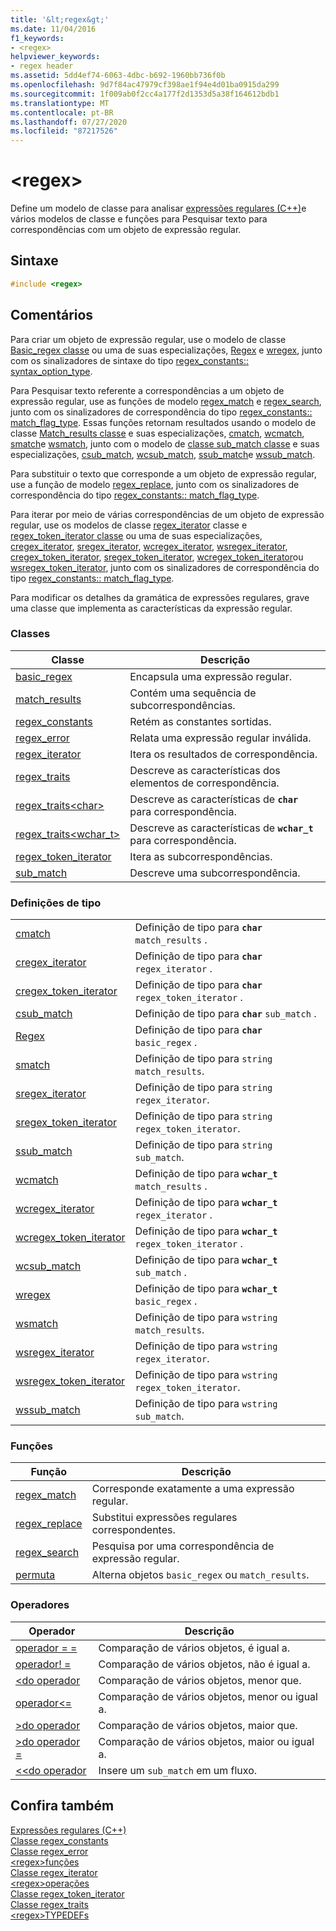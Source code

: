 ```yaml
---
title: '&lt;regex&gt;'
ms.date: 11/04/2016
f1_keywords:
- <regex>
helpviewer_keywords:
- regex header
ms.assetid: 5dd4ef74-6063-4dbc-b692-1960bb736f0b
ms.openlocfilehash: 9d7f84ac47979cf398ae1f94e4d01ba0915da299
ms.sourcegitcommit: 1f009ab0f2cc4a177f2d1353d5a38f164612bdb1
ms.translationtype: MT
ms.contentlocale: pt-BR
ms.lasthandoff: 07/27/2020
ms.locfileid: "87217526"
---
```

# <a name="ltregexgt"></a>&lt;regex&gt;

Define um modelo de classe para analisar [expressões regulares (C++)](../standard-library/regular-expressions-cpp.md)e vários modelos de classe e funções para Pesquisar texto para correspondências com um objeto de expressão regular.

## <a name="syntax"></a>Sintaxe

```cpp
#include <regex>
```

## <a name="remarks"></a>Comentários

Para criar um objeto de expressão regular, use o modelo de classe [Basic_regex classe](../standard-library/basic-regex-class.md) ou uma de suas especializações, [Regex](../standard-library/regex-typedefs.md#regex) e [wregex](../standard-library/regex-typedefs.md#wregex), junto com os sinalizadores de sintaxe do tipo [regex_constants:: syntax_option_type](../standard-library/regex-constants-class.md#syntax_option_type).

Para Pesquisar texto referente a correspondências a um objeto de expressão regular, use as funções de modelo [regex_match](../standard-library/regex-functions.md#regex_match) e [regex_search](../standard-library/regex-functions.md#regex_search), junto com os sinalizadores de correspondência do tipo [regex_constants:: match_flag_type](../standard-library/regex-constants-class.md#match_flag_type). Essas funções retornam resultados usando o modelo de classe [Match_results classe](../standard-library/match-results-class.md) e suas especializações, [cmatch](../standard-library/regex-typedefs.md#cmatch), [wcmatch](../standard-library/regex-typedefs.md#wcmatch), [smatch](../standard-library/regex-typedefs.md#smatch)e [wsmatch](../standard-library/regex-typedefs.md#wsmatch), junto com o modelo de [classe sub_match classe](../standard-library/sub-match-class.md) e suas especializações, [csub_match](../standard-library/regex-typedefs.md#csub_match), [wcsub_match](../standard-library/regex-typedefs.md#wcsub_match), [ssub_match](../standard-library/regex-typedefs.md#ssub_match)e [wssub_match](../standard-library/regex-typedefs.md#wssub_match).

Para substituir o texto que corresponde a um objeto de expressão regular, use a função de modelo [regex_replace](../standard-library/regex-functions.md#regex_replace), junto com os sinalizadores de correspondência do tipo [regex_constants:: match_flag_type](../standard-library/regex-constants-class.md#match_flag_type).

Para iterar por meio de várias correspondências de um objeto de expressão regular, use os modelos de classe [regex_iterator](../standard-library/regex-iterator-class.md) classe e [regex_token_iterator classe](../standard-library/regex-token-iterator-class.md) ou uma de suas especializações, [cregex_iterator](../standard-library/regex-typedefs.md#cregex_iterator), [sregex_iterator](../standard-library/regex-typedefs.md#sregex_iterator), [wcregex_iterator](../standard-library/regex-typedefs.md#wcregex_iterator), [wsregex_iterator](../standard-library/regex-typedefs.md#wsregex_iterator), [cregex_token_iterator](../standard-library/regex-typedefs.md#cregex_token_iterator), [sregex_token_iterator](../standard-library/regex-typedefs.md#sregex_token_iterator), [wcregex_token_iterator](../standard-library/regex-typedefs.md#wcregex_token_iterator)ou [wsregex_token_iterator](../standard-library/regex-typedefs.md#wsregex_token_iterator), junto com os sinalizadores de correspondência do tipo [regex_constants:: match_flag_type](../standard-library/regex-constants-class.md#match_flag_type).

Para modificar os detalhes da gramática de expressões regulares, grave uma classe que implementa as características da expressão regular.

### <a name="classes"></a>Classes

|Classe|Descrição|
|-|-|
|[basic_regex](../standard-library/basic-regex-class.md)|Encapsula uma expressão regular.|
|[match_results](../standard-library/match-results-class.md)|Contém uma sequência de subcorrespondências.|
|[regex_constants](../standard-library/regex-constants-class.md)|Retém as constantes sortidas.|
|[regex_error](../standard-library/regex-error-class.md)|Relata uma expressão regular inválida.|
|[regex_iterator](../standard-library/regex-iterator-class.md)|Itera os resultados de correspondência.|
|[regex_traits](../standard-library/regex-traits-class.md)|Descreve as características dos elementos de correspondência.|
|[regex_traits\<char>](../standard-library/regex-traits-char-class.md)|Descreve as características de **`char`** para correspondência.|
|[regex_traits<wchar_t>](../standard-library/regex-traits-wchar-t-class.md)|Descreve as características de **`wchar_t`** para correspondência.|
|[regex_token_iterator](../standard-library/regex-token-iterator-class.md)|Itera as subcorrespondências.|
|[sub_match](../standard-library/sub-match-class.md)|Descreve uma subcorrespondência.|

### <a name="type-definitions"></a>Definições de tipo

|||
|-|-|
|[cmatch](../standard-library/regex-typedefs.md#cmatch)|Definição de tipo para **`char`** `match_results` .|
|[cregex_iterator](../standard-library/regex-typedefs.md#cregex_iterator)|Definição de tipo para **`char`** `regex_iterator` .|
|[cregex_token_iterator](../standard-library/regex-typedefs.md#cregex_token_iterator)|Definição de tipo para **`char`** `regex_token_iterator` .|
|[csub_match](../standard-library/regex-typedefs.md#csub_match)|Definição de tipo para **`char`** `sub_match` .|
|[Regex](../standard-library/regex-typedefs.md#regex)|Definição de tipo para **`char`** `basic_regex` .|
|[smatch](../standard-library/regex-typedefs.md#smatch)|Definição de tipo para `string` `match_results`.|
|[sregex_iterator](../standard-library/regex-typedefs.md#sregex_iterator)|Definição de tipo para `string` `regex_iterator`.|
|[sregex_token_iterator](../standard-library/regex-typedefs.md#sregex_token_iterator)|Definição de tipo para `string` `regex_token_iterator`.|
|[ssub_match](../standard-library/regex-typedefs.md#ssub_match)|Definição de tipo para `string` `sub_match`.|
|[wcmatch](../standard-library/regex-typedefs.md#wcmatch)|Definição de tipo para **`wchar_t`** `match_results` .|
|[wcregex_iterator](../standard-library/regex-typedefs.md#wcregex_iterator)|Definição de tipo para **`wchar_t`** `regex_iterator` .|
|[wcregex_token_iterator](../standard-library/regex-typedefs.md#wcregex_token_iterator)|Definição de tipo para **`wchar_t`** `regex_token_iterator` .|
|[wcsub_match](../standard-library/regex-typedefs.md#wcsub_match)|Definição de tipo para **`wchar_t`** `sub_match` .|
|[wregex](../standard-library/regex-typedefs.md#wregex)|Definição de tipo para **`wchar_t`** `basic_regex` .|
|[wsmatch](../standard-library/regex-typedefs.md#wsmatch)|Definição de tipo para `wstring` `match_results`.|
|[wsregex_iterator](../standard-library/regex-typedefs.md#wsregex_iterator)|Definição de tipo para `wstring` `regex_iterator`.|
|[wsregex_token_iterator](../standard-library/regex-typedefs.md#wsregex_token_iterator)|Definição de tipo para `wstring` `regex_token_iterator`.|
|[wssub_match](../standard-library/regex-typedefs.md#wssub_match)|Definição de tipo para `wstring` `sub_match`.|

### <a name="functions"></a>Funções

|Função|Descrição|
|-|-|
|[regex_match](../standard-library/regex-functions.md#regex_match)|Corresponde exatamente a uma expressão regular.|
|[regex_replace](../standard-library/regex-functions.md#regex_replace)|Substitui expressões regulares correspondentes.|
|[regex_search](../standard-library/regex-functions.md#regex_search)|Pesquisa por uma correspondência de expressão regular.|
|[permuta](../standard-library/regex-functions.md#swap)|Alterna objetos `basic_regex` ou `match_results`.|

### <a name="operators"></a>Operadores

|Operador|Descrição|
|-|-|
|[operador = =](../standard-library/regex-operators.md#op_eq_eq)|Comparação de vários objetos, é igual a.|
|[operador! =](../standard-library/regex-operators.md#op_neq)|Comparação de vários objetos, não é igual a.|
|[<do operador](../standard-library/regex-operators.md#op_lt)|Comparação de vários objetos, menor que.|
|[operador\<=](../standard-library/regex-operators.md#op_gt_eq)|Comparação de vários objetos, menor ou igual a.|
|[>do operador](../standard-library/regex-operators.md#op_gt)|Comparação de vários objetos, maior que.|
|[>do operador =](../standard-library/regex-operators.md#op_gt_eq)|Comparação de vários objetos, maior ou igual a.|
|[<<do operador](../standard-library/regex-operators.md#op_lt_lt)|Insere um `sub_match` em um fluxo.|

## <a name="see-also"></a>Confira também

[Expressões regulares (C++)](../standard-library/regular-expressions-cpp.md)\
[Classe regex_constants](../standard-library/regex-constants-class.md)\
[Classe regex_error](../standard-library/regex-error-class.md)\
[\<regex>funções](../standard-library/regex-functions.md)\
[Classe regex_iterator](../standard-library/regex-iterator-class.md)\
[\<regex>operações](../standard-library/regex-operators.md)\
[Classe regex_token_iterator](../standard-library/regex-token-iterator-class.md)\
[Classe regex_traits](../standard-library/regex-traits-class.md)\
[\<regex>TYPEDEFs](../standard-library/regex-typedefs.md)
